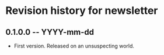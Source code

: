 # Revision history for newsletter

## 0.1.0.0  -- YYYY-mm-dd

* First version. Released on an unsuspecting world.
